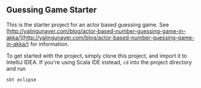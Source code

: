 ## Guessing Game Starter
This is the starter project for an actor based guessing game. See [http://yalingunayer.com/blog/actor-based-number-guessing-game-in-akka/](http://yalingunayer.com/blog/actor-based-number-guessing-game-in-akka/) for information.

To get started with the project, simply clone this project, and import it to IntelliJ IDEA. If you're using Scala IDE instead, `cd` into the project directory and run

```bash
sbt eclipse
```
